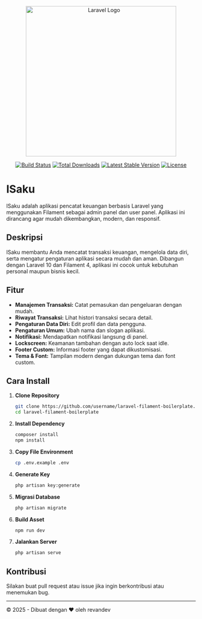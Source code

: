 <p align="center"><a href="https://laravel.com" target="_blank"><img src="https://raw.githubusercontent.com/laravel/art/master/logo-lockup/5%20SVG/2%20CMYK/1%20Full%20Color/laravel-logolockup-cmyk-red.svg" width="400" alt="Laravel Logo"></a></p>

<p align="center">
<a href="https://github.com/laravel/framework/actions"><img src="https://github.com/laravel/framework/workflows/tests/badge.svg" alt="Build Status"></a>
<a href="https://packagist.org/packages/laravel/framework"><img src="https://img.shields.io/packagist/dt/laravel/framework" alt="Total Downloads"></a>
<a href="https://packagist.org/packages/laravel/framework"><img src="https://img.shields.io/packagist/v/laravel/framework" alt="Latest Stable Version"></a>
<a href="https://packagist.org/packages/laravel/framework"><img src="https://img.shields.io/packagist/l/laravel/framework" alt="License"></a>
</p>

# ISaku

ISaku adalah aplikasi pencatat keuangan berbasis Laravel yang menggunakan Filament sebagai admin panel dan user panel. Aplikasi ini dirancang agar mudah dikembangkan, modern, dan responsif.

## Deskripsi

ISaku membantu Anda mencatat transaksi keuangan, mengelola data diri, serta mengatur pengaturan aplikasi secara mudah dan aman. Dibangun dengan Laravel 10 dan Filament 4, aplikasi ini cocok untuk kebutuhan personal maupun bisnis kecil.

## Fitur

- **Manajemen Transaksi:** Catat pemasukan dan pengeluaran dengan mudah.
- **Riwayat Transaksi:** Lihat histori transaksi secara detail.
- **Pengaturan Data Diri:** Edit profil dan data pengguna.
- **Pengaturan Umum:** Ubah nama dan slogan aplikasi.
- **Notifikasi:** Mendapatkan notifikasi langsung di panel.
- **Lockscreen:** Keamanan tambahan dengan auto lock saat idle.
- **Footer Custom:** Informasi footer yang dapat dikustomisasi.
- **Tema & Font:** Tampilan modern dengan dukungan tema dan font custom.

## Cara Install

1. **Clone Repository**
   ```bash
   git clone https://github.com/username/laravel-filament-boilerplate.git
   cd laravel-filament-boilerplate
   ```

2. **Install Dependency**
   ```bash
   composer install
   npm install
   ```

3. **Copy File Environment**
   ```bash
   cp .env.example .env
   ```

4. **Generate Key**
   ```bash
   php artisan key:generate
   ```

5. **Migrasi Database**
   ```bash
   php artisan migrate
   ```

6. **Build Asset**
   ```bash
   npm run dev
   ```

7. **Jalankan Server**
   ```bash
   php artisan serve
   ```

## Kontribusi

Silakan buat pull request atau issue jika ingin berkontribusi atau menemukan bug.

---

© 2025 - Dibuat dengan ❤️ oleh revandev
